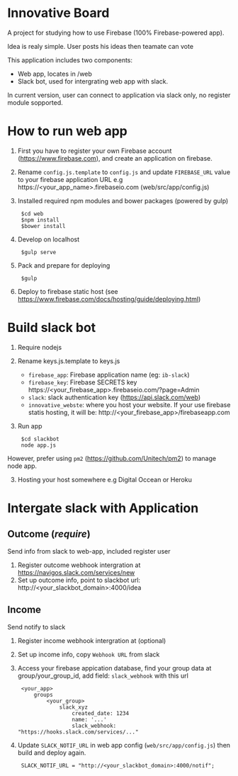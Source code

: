 # Innovative Board

A project for studying how to use Firebase (100% Firebase-powered app).

Idea is realy simple. User posts his ideas then teamate can vote

This application includes two components:
+ Web app, locates in /web
+ Slack bot, used for intergrating web app with slack.

In current version, user can connect to application via slack only, no register module sopported. 

# How to run web app

1. First you have to register your own Firebase account (https://www.firebase.com), and create an application on firebase.
2. Rename `config.js.template` to `config.js` and update `FIREBASE_URL` value to your firebase application URL e.g https://<your_app_name>.firebaseio.com (web/src/app/config.js)
3. Installed required npm modules and bower packages (powered by gulp) 

        $cd web
        $npm install 
        $bower install 

4. Develop on localhost

        $gulp serve
    
5. Pack and prepare for deploying

        $gulp

6. Deploy to firebase static host (see https://www.firebase.com/docs/hosting/guide/deploying.html)


# Build slack bot

1. Require nodejs
2. Rename keys.js.template to keys.js

    + `firebase_app`: Firebase application name (eg: `ib-slack`)
    + `firebase_key`: Firebase SECRETS key https://<your_firebase_app>.firebaseio.com/?page=Admin
    + `slack`: slack authentication key (https://api.slack.com/web)
    + `innovative_webste`: where you host your website. If your use firebase statis hosting, it will be: http://<your_firebase_app>/firebaseapp.com

3. Run app

        $cd slackbot
        node app.js
        
However, prefer using `pm2` (https://github.com/Unitech/pm2) to manage node app.

3. Hosting your host somewhere e.g Digital Occean or Heroku

# Intergate slack with Application
## Outcome (*require*)
Send info from slack to web-app, included register user 

1. Register outcome webhook intergration at https://navigos.slack.com/services/new 
2. Set up outcome info, point to slackbot url: http://<your_slackbot_domain>:4000/idea

## Income
Send notify to slack

1. Register income webhook intergration at (optional)
2. Set up income info, copy `Webhook URL` from slack
3. Access your firebase appication database, find your group data at group/your_group_id, add field: `slack_webhook` with this url

        <your_app>
            groups
                <your_group>
                    slack_xyz
                        created_date: 1234
                        name: '...'
                        slack_webhook: "https://hooks.slack.com/services/..."
                        
4. Update `SLACK_NOTIF_URL` in web app config (`web/src/app/config.js`) then build and deploy again.

        SLACK_NOTIF_URL = "http://<your_slackbot_domain>:4000/notif";
        



